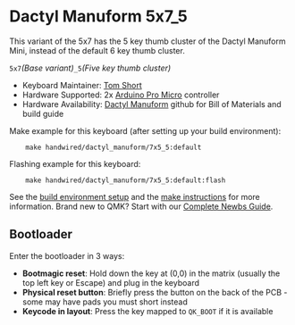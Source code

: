 # Dactyl Manuform 5x7_5

This variant of the 5x7 has the 5 key thumb cluster of the Dactyl Manuform Mini, instead of the default 6 key thumb cluster.

 `5x7`*(Base variant)*`_5`*(Five key thumb cluster)*

* Keyboard Maintainer: [Tom Short](https://github.com/tshort)
* Hardware Supported: 2x [Arduino Pro Micro](https://www.sparkfun.com/products/12640) controller
* Hardware Availability: [Dactyl Manuform](https://github.com/tshort/dactyl-keyboard#wiring) github for Bill of Materials and build guide

Make example for this keyboard (after setting up your build environment):
```
    make handwired/dactyl_manuform/7x5_5:default
```
Flashing example for this keyboard:
```
    make handwired/dactyl_manuform/7x5_5:default:flash
```
See the [build environment setup](https://docs.qmk.fm/#/getting_started_build_tools) and the [make instructions](https://docs.qmk.fm/#/getting_started_make_guide) for more information. Brand new to QMK? Start with our [Complete Newbs Guide](https://docs.qmk.fm/#/newbs).

## Bootloader

Enter the bootloader in 3 ways:

* **Bootmagic reset**: Hold down the key at (0,0) in the matrix (usually the top left key or Escape) and plug in the keyboard
* **Physical reset button**: Briefly press the button on the back of the PCB - some may have pads you must short instead
* **Keycode in layout**: Press the key mapped to `QK_BOOT` if it is available
